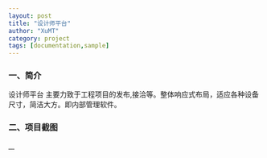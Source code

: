 ```yaml
---
layout: post
title: "设计师平台"
author: "XuMT"
category: project
tags: [documentation,sample]
---
```


### 一、简介

设计师平台 主要力致于工程项目的发布,接洽等。整体响应式布局，适应各种设备尺寸，简洁大方。即内部管理软件。

### 二、项目截图

<a href="http://ozc5dgoun.bkt.clouddn.com/sj-01.jpg" target="_blank">
    <img src="http://ozc5dgoun.bkt.clouddn.com/sj-01.jpg" alt="">
</a>
<a href="http://ozc5dgoun.bkt.clouddn.com/sj-02.jpg" target="_blank">
    <img src="http://ozc5dgoun.bkt.clouddn.com/sj-02.jpg" alt="">
</a>
<a href="http://ozc5dgoun.bkt.clouddn.com/sj-03.jpg" target="_blank">
    <img src="http://ozc5dgoun.bkt.clouddn.com/sj-03.jpg" alt="">
</a>
<a href="http://ozc5dgoun.bkt.clouddn.com/sj-04.jpg" target="_blank">
    <img src="http://ozc5dgoun.bkt.clouddn.com/sj-04.jpg" alt="">
</a>
